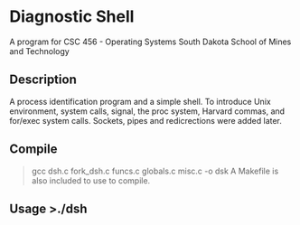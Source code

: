 # Diagnostic Shell

A program for CSC 456 - Operating Systems
South Dakota School of Mines and Technology

## Description
A process identification program and a simple shell. To introduce Unix environment, system calls, signal, the proc system, Harvard commas, and for/exec system calls. Sockets, pipes and redicrections were added later.

## Compile
>gcc dsh.c fork_dsh.c funcs.c globals.c misc.c -o dsk
A Makefile is also included to use to compile.

## Usage >./dsh


